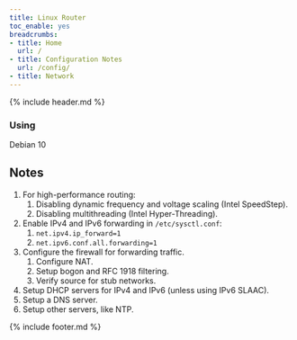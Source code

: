 ```yaml
---
title: Linux Router
toc_enable: yes
breadcrumbs:
- title: Home
  url: /
- title: Configuration Notes
  url: /config/
- title: Network
---
```

{% include header.md %}

### Using
Debian 10

## Notes

1. For high-performance routing:
   1. Disabling dynamic frequency and voltage scaling (Intel SpeedStep).
   2. Disabling multithreading (Intel Hyper-Threading).
2. Enable IPv4 and IPv6 forwarding in `/etc/sysctl.conf`:
   1. `net.ipv4.ip_forward=1`
   2. `net.ipv6.conf.all.forwarding=1`
3. Configure the firewall for forwarding traffic.
   1. Configure NAT.
   2. Setup bogon and RFC 1918 filtering.
   3. Verify source for stub networks.
4. Setup DHCP servers for IPv4 and IPv6 (unless using IPv6 SLAAC).
5. Setup a DNS server.
6. Setup other servers, like NTP.

{% include footer.md %}
